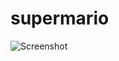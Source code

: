 supermario
==========

![Screenshot](https://www.dropbox.com/s/i5mct1eor1298jl/Screenshot%202013-12-02%2017.28.00.png)
